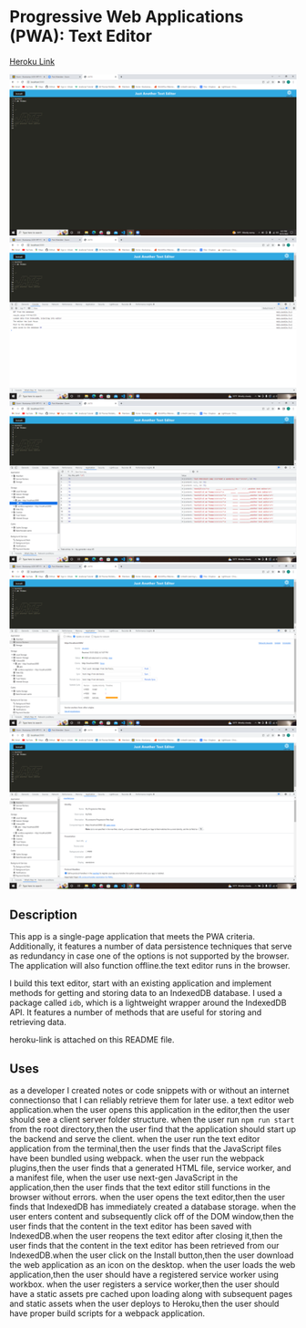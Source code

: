 # Progressive Web Applications (PWA): Text Editor

[Heroku Link]()

![screenshot1](./screen/teditor1.png)
![screenshot2](./screen/teditor2.png)
![screenshot3](./screen/teditor3.png)
![screenshot4](./screen/teditor4.png)
![screenshot5](./screen/teditor5.png)

## Description

This app is a single-page application that meets the PWA criteria. Additionally, it features a number of data persistence techniques
that serve as redundancy in case one of the options is not supported by the browser. The application will also function offline.the
text editor runs in the browser.

I build this text editor, start with an existing application and implement methods for getting and storing data to an IndexedDB database.
I used a package called `idb`, which is a lightweight wrapper around the IndexedDB API. It features a number of methods that are useful
for storing and retrieving data.

heroku-link is attached on this README file.

## Uses

as a developer I created notes or code snippets with or without an internet connectionso that I can reliably retrieve them for later
use.
a text editor web application.when the user opens this application in the editor,then the user should see a client server folder structure.
when the user run `npm run start` from the root directory,then the user find that the application should start up the backend and serve
the client.
when the user run the text editor application from the terminal,then the user finds that the JavaScript files have been bundled using webpack.
when the user run the webpack plugins,then the user finds that a generated HTML file, service worker, and a manifest file,
when the user use next-gen JavaScript in the application,then the user finds that the text editor still functions in the browser without
errors.
when the user opens the text editor,then the user finds that IndexedDB has immediately created a database storage.
when the user enters content and subsequently click off of the DOM window,then the user finds that the content in the text editor has been
saved with IndexedDB.when the user reopens the text editor after closing it,then the user finds that the content in the text editor has been
retrieved from our IndexedDB.when the user click on the Install button,then the user download the web application as an icon on the desktop.
when the user loads the web application,then the user should have a registered service worker using workbox.
when the user registers a service worker,then the user should have a static assets pre cached upon loading along with subsequent pages and
static assets
when the user deploys to Heroku,then the user should have proper build scripts for a webpack application.
